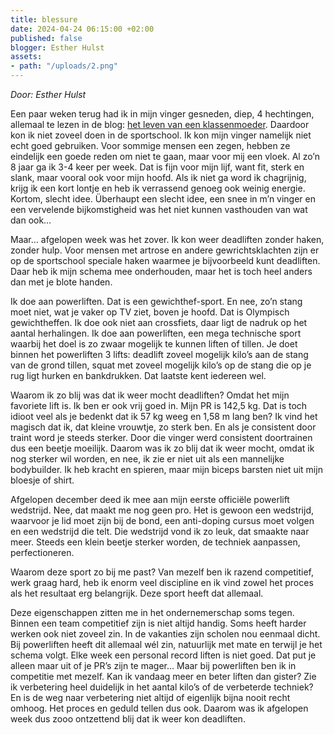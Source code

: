 ```yaml
---
title: blessure
date: 2024-04-24 06:15:00 +02:00
published: false
blogger: Esther Hulst
assets:
- path: "/uploads/2.png"
---
```


*Door: Esther Hulst*

Een paar weken terug had ik in mijn vinger gesneden, diep, 4 hechtingen, allemaal te lezen in de blog: [het leven van een klassenmoeder](https://www.opde1sterij.nl/blog/3-4-2024-het-leven-van-een-klassenmoeder/). Daardoor kon ik niet zoveel doen in de sportschool. Ik kon mijn vinger namelijk niet echt goed gebruiken. Voor sommige mensen een zegen, hebben ze eindelijk een goede reden om niet te gaan, maar voor mij een vloek. Al zo’n 8 jaar ga ik 3-4 keer per week. Dat is fijn voor mijn lijf, want fit, sterk en slank, maar vooral ook voor mijn hoofd. Als ik niet ga word ik chagrijnig, krijg ik een kort lontje en heb ik verrassend genoeg ook weinig energie. Kortom, slecht idee. Überhaupt een slecht idee, een snee in m’n vinger en een vervelende bijkomstigheid was het niet kunnen vasthouden van wat dan ook…

Maar... afgelopen week was het zover. Ik kon weer deadliften zonder haken, zonder hulp. Voor mensen met artrose en andere gewrichtsklachten zijn er op de sportschool speciale haken waarmee je bijvoorbeeld kunt deadliften. Daar heb ik mijn schema mee onderhouden, maar het is toch heel anders dan met je blote handen. 

Ik doe aan powerliften. Dat is een gewichthef-sport. En nee, zo’n stang moet niet, wat je vaker op TV ziet, boven je hoofd. Dat is Olympisch gewichtheffen. Ik doe ook niet aan crossfiets, daar ligt de nadruk op het aantal herhalingen. Ik doe aan powerliften, een mega technische sport waarbij het doel is zo zwaar mogelijk te kunnen liften of tillen. Je doet binnen het powerliften 3 lifts: deadlift zoveel mogelijk kilo’s aan de stang van de grond tillen, squat met zoveel mogelijk kilo’s op de stang die op je rug ligt hurken en bankdrukken. Dat laatste kent iedereen wel. 

Waarom ik zo blij was dat ik weer mocht deadliften? Omdat het mijn favoriete lift is. Ik ben er ook vrij goed in. Mijn PR is 142,5 kg. Dat is toch idioot veel als je bedenkt dat ik 57 kg weeg en 1,58 m lang ben? Ik vind het magisch dat ik, dat kleine vrouwtje, zo sterk ben. En als je consistent door traint word je steeds sterker. Door die vinger werd consistent doortrainen dus een beetje moeilijk. Daarom was ik zo blij dat ik weer mocht, omdat ik nog sterker wil worden, en nee, ik zie er niet uit als een mannelijke bodybuilder. Ik heb kracht en spieren, maar mijn biceps barsten niet uit mijn bloesje of shirt. 

Afgelopen december deed ik mee aan mijn eerste officiële powerlift wedstrijd. Nee, dat maakt me nog geen pro. Het is gewoon een wedstrijd, waarvoor je lid moet zijn bij de bond, een anti-doping cursus moet volgen en een wedstrijd die telt. Die wedstrijd vond ik zo leuk, dat smaakte naar meer. Steeds een klein beetje sterker worden, de techniek aanpassen, perfectioneren.

Waarom deze sport zo bij me past? Van mezelf ben ik razend competitief, werk graag hard, heb ik enorm veel discipline en ik vind zowel het proces als het resultaat erg belangrijk. Deze sport heeft dat allemaal.

Deze eigenschappen zitten me in het ondernemerschap soms tegen. Binnen een team competitief zijn is niet altijd handig. Soms heeft harder werken ook niet zoveel zin. In de vakanties zijn scholen nou eenmaal dicht. Bij powerliften heeft dit allemaal wél zin, natuurlijk met mate en terwijl je het schema volgt. Elke week een personal record liften is niet goed. Dat put je alleen maar uit of je PR’s zijn te mager… Maar bij powerliften ben ik in competitie met mezelf. Kan ik vandaag meer en beter liften dan gister? Zie ik verbetering heel duidelijk in het aantal kilo’s of de verbeterde techniek? En is de weg naar verbetering niet altijd of eigenlijk bijna nooit recht omhoog. Het proces en geduld tellen dus ook. Daarom was ik afgelopen week dus zooo ontzettend blij dat ik weer kon deadliften. 
